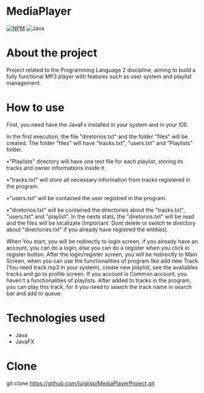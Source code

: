 # MediaPlayer
  [![NPM](https://img.shields.io/npm/l/react)](https://github.com/luigiisp/MediaPlayerProject/blob/main/LICENSE)
  ![Java](https://img.shields.io/badge/Java-8-b07219)
# About the project
Project related to the Programming Language 2 discipline, aiming to build a fully functional MP3 player with features such as user system and playlist management.

# How to use
First, you need have the JavaFx installed in your system and in your IDE. 

In the first execution, the file "diretorios.txt" and the folder "files" will be created. The folder "files" will have "tracks.txt", "users.txt" and "Playlists" folder. 

•"Playlists" directory will have one text file for each playlist, storing its tracks and owner informations inside it.

•"tracks.txt" will store all necessary information from tracks registered in the program.

•"users.txt"  will be contained the user registred in the program.

•"diretorios.txt" will be contained the directories about the "tracks.txt", "users.txt" and "playlist". In the nexts stats, the "diretorios.txt" will be read and the files will be localizate (Important: Dont delete or switch te directory about "directories.txt" if you already have registred the entities).
 
When You start, you will be redirectly to login screen, if you already have an account, you can do a login, else you can do a register when you click in register button. After the login/register screen, you will be redirectly to Main Screen, when you can use the 
functionalities of program like add new Track (You need track.mp3 in your system), create new playlist, see the avaliables tracks and go to profile screen. If you account is Common account, you haven't a functionalities of playlists. After added to tracks in the program, you can play this track, for it you need to search the track name in search bar and add to queue.

# Technologies used
- Java
- JavaFX

# Clone
git clone https://github.com/luigiisp/MediaPlayerProject.git
